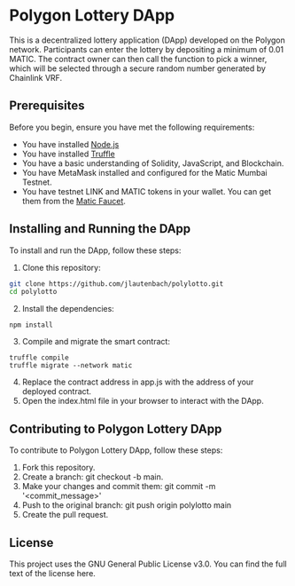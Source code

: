 # Polygon Lottery DApp

This is a decentralized lottery application (DApp) developed on the Polygon network. Participants can enter the lottery by depositing a minimum of 0.01 MATIC. The contract owner can then call the function to pick a winner, which will be selected through a secure random number generated by Chainlink VRF.

## Prerequisites

Before you begin, ensure you have met the following requirements:

* You have installed [Node.js](https://nodejs.org/en/download/)
* You have installed [Truffle](https://www.trufflesuite.com/truffle)
* You have a basic understanding of Solidity, JavaScript, and Blockchain.
* You have MetaMask installed and configured for the Matic Mumbai Testnet.
* You have testnet LINK and MATIC tokens in your wallet. You can get them from the [Matic Faucet](https://faucet.matic.network/).

## Installing and Running the DApp

To install and run the DApp, follow these steps:

1. Clone this repository:

```bash
git clone https://github.com/jlautenbach/polylotto.git
cd polylotto
```
2. Install the dependencies:

```
npm install
```

3. Compile and migrate the smart contract:

```
truffle compile
truffle migrate --network matic
```

4. Replace the contract address in app.js with the address of your deployed contract.
5. Open the index.html file in your browser to interact with the DApp.

## Contributing to Polygon Lottery DApp

To contribute to Polygon Lottery DApp, follow these steps:

1. Fork this repository.
2. Create a branch: git checkout -b main.
3. Make your changes and commit them: git commit -m '<commit_message>'
4. Push to the original branch: git push origin polylotto main
5. Create the pull request.

## License
This project uses the GNU General Public License v3.0. You can find the full text of the license here.
